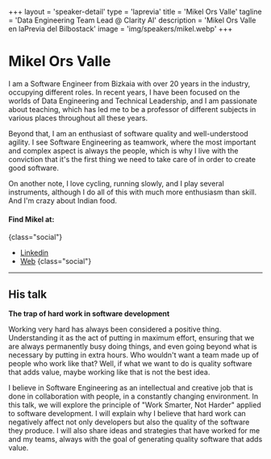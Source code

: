 +++
layout = 'speaker-detail'
type = 'laprevia'
title = 'Mikel Ors Valle'
tagline = 'Data Engineering Team Lead @ Clarity AI'
description = 'Mikel Ors Valle en laPrevia del Bilbostack'
image = 'img/speakers/mikel.webp'
+++

# Mikel Ors Valle

I am a Software Engineer from Bizkaia with over 20 years in the industry, occupying different roles. In recent years, I have been focused on the worlds of Data Engineering and Technical Leadership, and I am passionate about teaching, which has led me to be a professor of different subjects in various places throughout all these years.

Beyond that, I am an enthusiast of software quality and well-understood agility. I see Software Engineering as teamwork, where the most important and complex aspect is always the people, which is why I live with the conviction that it's the first thing we need to take care of in order to create good software.

On another note, I love cycling, running slowly, and I play several instruments, although I do all of this with much more enthusiasm than skill. And I'm crazy about Indian food.

#### Find Mikel at:

{class="social"}

- [Linkedin](https://www.linkedin.com/in/mikel-ors-valle/)
- [Web](https://mikelors.com/)
  {class="social"}

---  

## His talk
**The trap of hard work in software development**

Working very hard has always been considered a positive thing. Understanding it as the act of putting in maximum effort, ensuring that we are always permanently busy doing things, and even going beyond what is necessary by putting in extra hours. Who wouldn't want a team made up of people who work like that? Well, if what we want to do is quality software that adds value, maybe working like that is not the best idea.

I believe in Software Engineering as an intellectual and creative job that is done in collaboration with people, in a constantly changing environment. In this talk, we will explore the principle of "Work Smarter, Not Harder" applied to software development. I will explain why I believe that hard work can negatively affect not only developers but also the quality of the software they produce. I will also share ideas and strategies that have worked for me and my teams, always with the goal of generating quality software that adds value.
